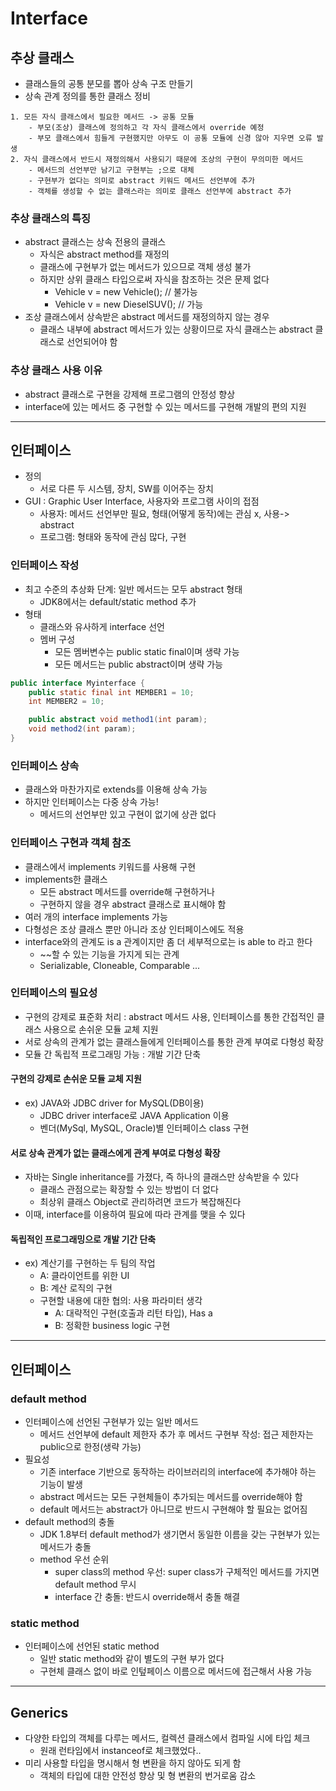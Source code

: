 # Interface
## 추상 클래스
- 클래스들의 공통 분모를 뽑아 상속 구조 만들기 
- 상속 관계 정의를 통한 클래스 정비
```
1. 모든 자식 클래스에서 필요한 메서드 -> 공통 모듈
    - 부모(조상) 클래스에 정의하고 각 자식 클래스에서 override 예정
    - 부모 클래스에서 힘들게 구현했지만 아무도 이 공통 모듈에 신경 않아 지우면 오류 발생
2. 자식 클래스에서 반드시 재정의해서 사용되기 때문에 조상의 구현이 무의미한 메서드 
    - 메서드의 선언부만 남기고 구현부는 ;으로 대체
    - 구현부가 없다는 의미로 abstract 키워드 메서드 선언부에 추가
    - 객체를 생성할 수 없는 클래스라는 의미로 클래스 선언부에 abstract 추가
```
### 추상 클래스의 특징
- abstract 클래스는 상속 전용의 클래스
    - 자식은 abstract method를 재정의
    - 클래스에 구현부가 없는 메서드가 있으므로 객체 생성 불가
    - 하지만 상위 클래스 타입으로써 자식을 참조하는 것은 문제 없다
        - Vehicle v = new Vehicle(); // 불가능
        - Vehicle v = new DieselSUV(); // 가능
- 조상 클래스에서 상속받은 abstract 메서드를 재정의하지 않는 경우
    - 클래스 내부에 abstract 메서드가 있는 상황이므로 자식 클래스는 abstract 클래스로 선언되어야 함

### 추상 클래스 사용 이유
- abstract 클래스로 구현을 강제해 프로그램의 안정성 향상
- interface에 있는 메서드 중 구현할 수 있는 메서드를 구현해 개발의 편의 지원

---
## 인터페이스
- 정의
    - 서로 다른 두 시스템, 장치, SW를 이어주는 장치
- GUI : Graphic User Interface, 사용자와 프로그램 사이의 접점
    - 사용자: 메서드 선언부만 필요, 형태(어떻게 동작)에는 관심 x, 사용-> abstract 
    - 프로그램: 형태와 동작에 관심 많다, 구현

### 인터페이스 작성
- 최고 수준의 추상화 단계: 일반 메서드는 모두 abstract 형태
    - JDK8에서는 default/static method 추가
- 형태
    - 클래스와 유사하게 interface 선언
    - 멤버 구성
        - 모든 멤버변수는 public static final이며 생략 가능
        - 모든 메서드는 public abstract이며 생략 가능
```java
public interface Myinterface {
    public static final int MEMBER1 = 10;
    int MEMBER2 = 10;

    public abstract void method1(int param);
    void method2(int param);
}
```

### 인터페이스 상속
- 클래스와 마찬가지로 extends를 이용해 상속 가능
- 하지만 인터페이스는 다중 상속 가능!
    - 메서드의 선언부만 있고 구현이 없기에 상관 없다

### 인터페이스 구현과 객체 참조
- 클래스에서 implements 키워드를 사용해 구현
- implements한 클래스
    - 모든 abstract 메서드를 override해 구현하거나
    - 구현하지 않을 경우 abstract 클래스로 표시해야 함
- 여러 개의 interface implements 가능
- 다형성은 조상 클래스 뿐만 아니라 조상 인터페이스에도 적용 
- interface와의 관계도 is a 관계이지만 좀 더 세부적으로는 is able to 라고 한다
    - ~~할 수 있는 기능을 가지게 되는 관계
    - Serializable, Cloneable, Comparable ...

### 인터페이스의 필요성
- 구현의 강제로 표준화 처리 : abstract 메서드 사용, 인터페이스를 통한 간접적인 클래스 사용으로 손쉬운 모듈 교체 지원
- 서로 상속의 관계가 없는 클래스들에게 인터페이스를 통한 관계 부여로 다형성 확장
- 모듈 간 독립적 프로그래밍 가능 : 개발 기간 단축

#### 구현의 강제로 손쉬운 모듈 교체 지원
- ex) JAVA와 JDBC driver for MySQL(DB이용)
    - JDBC driver interface로 JAVA Application 이용
    - 벤더(MySql, MySQL, Oracle)별 인터페이스 class 구현 

#### 서로 상속 관계가 없는 클래스에게 관계 부여로 다형성 확장
- 자바는 Single inheritance를 가졌다, 즉 하나의 클래스만 상속받을 수 있다
    - 클래스 관점으로는 확장할 수 있는 방법이 더 없다
    - 최상위 클래스 Object로 관리하려면 코드가 복잡해진다
- 이때, interface를 이용하여 필요에 따라 관계를 맺을 수 있다

#### 독립적인 프로그래밍으로 개발 기간 단축
- ex) 계산기를 구현하는 두 팀의 작업
    - A: 클라이언트를 위한 UI
    - B: 계산 로직의 구현
    - 구현할 내용에 대한 협의: 사용 파라미터 생각
        - A: 대략적인 구현(호출과 리턴 타입), Has a 
        - B: 정확한 business logic 구현 

---
## 인터페이스 
### default method
- 인터페이스에 선언된 구현부가 있는 일반 메서드
    - 메서드 선언부에 default 제한자 추가 후 메서드 구현부 작성: 접근 제한자는 public으로 한정(생략 가능)
- 필요성
    - 기존 interface 기반으로 동작하는 라이브러리의 interface에 추가해야 하는 기능이 발생
    - abstract 메서드는 모든 구현체들이 추가되는 메서드를 override해야 함
    - default 메서드는 abstract가 아니므로 반드시 구현해야 할 필요는 없어짐
- default method의 충돌
    - JDK 1.8부터 default method가 생기면서 동일한 이름을 갖는 구현부가 있는 메서드가 충돌
    - method 우선 순위
        - super class의 method 우선: super class가 구체적인 메서드를 가지면 default method 무시
        - interface 간 충돌: 반드시 override해서 충돌 해결

### static method
- 인터페이스에 선언된 static method
    - 일반 static method와 같이 별도의 구현 부가 없다
    - 구현체 클래스 없이 바로 인텊페이스 이름으로 메서드에 접근해서 사용 가능

---
## Generics
- 다양한 타입의 객체를 다루는 메서드, 컬렉션 클래스에서 컴파일 시에 타입 체크
    - 원래 런타임에서 instanceof로 체크했었다..
- 미리 사용할 타입을 명시해서 형 변환을 하지 않아도 되게 함
    - 객체의 타입에 대한 안전성 향상 및 형 변환의 번거로움 감소
